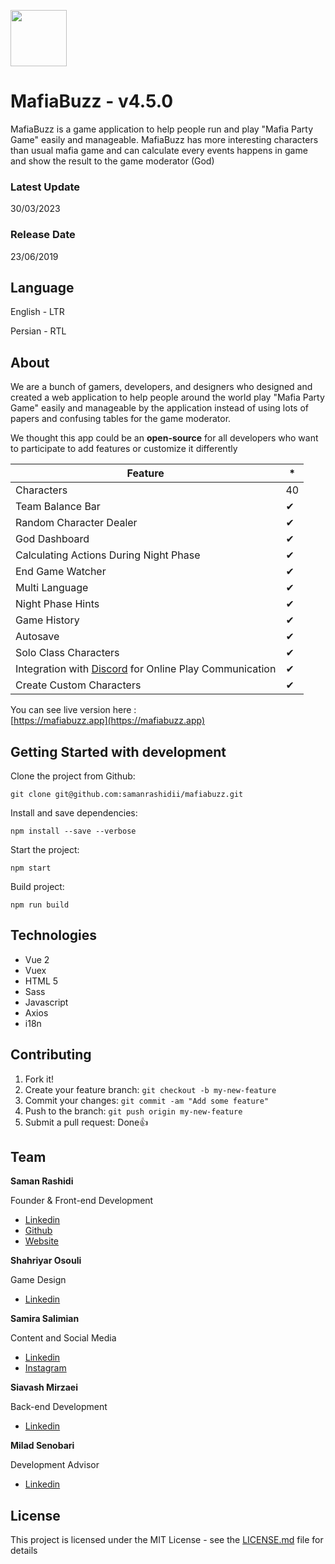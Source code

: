 <p>
  <a href="https://mafiabuzz.app">
    <img src="https://mafiabuzz.app/img/logo.16f40503.png" width=90 height=90>
  </a>
</p>

# MafiaBuzz - v4.5.0

MafiaBuzz is a game application to help people run and play "Mafia Party Game" easily and manageable. MafiaBuzz has more interesting characters than usual mafia game and can calculate every events happens in game and show the result to the game moderator (God)

### Latest Update

30/03/2023
### Release Date

23/06/2019

## Language

English - LTR

Persian - RTL

## About

<p>We are a bunch of gamers, developers, and designers who designed and created a web application to help people around the world play "Mafia Party Game" easily and manageable by the application instead of using lots of papers and confusing tables for the game moderator.</p>
<p>We thought this app could be an <b>open-source</b> for all developers who want to participate to add features or customize it differently</p>

Feature | *
------------ | -------------
Characters | 40
Team Balance Bar | ✔
Random Character Dealer | ✔
God Dashboard | ✔
Calculating Actions During Night Phase | ✔
End Game Watcher | ✔
Multi Language | ✔
Night Phase Hints | ✔
Game History | ✔
Autosave | ✔
Solo Class Characters | ✔
Integration with [Discord](https://discordapp.com/) for Online Play Communication | ✔
Create Custom Characters | ✔

You can see live version here : <br />
[https://mafiabuzz.app](https://mafiabuzz.app)

## Getting Started with development

Clone the project from Github:

```
git clone git@github.com:samanrashidii/mafiabuzz.git
```

Install and save dependencies:

```
npm install --save --verbose
```

Start the project:

```
npm start
```

Build project:

```
npm run build
```

## Technologies

* Vue 2
* Vuex
* HTML 5
* Sass
* Javascript
* Axios
* i18n

## Contributing

1. Fork it!
2. Create your feature branch: `git checkout -b my-new-feature`
3. Commit your changes: `git commit -am "Add some feature"`
4. Push to the branch: `git push origin my-new-feature`
5. Submit a pull request:  <span>Done</span>👍

## Team

**Saman Rashidi**
<p>Founder & Front-end Development</p>

- [Linkedin](https://www.linkedin.com/in/samanrashidii)
- [Github](https://github.com/samanrashidii)
- [Website](http://samanrashidi.com)

**Shahriyar Osouli**
<p>Game Design</p>

- [Linkedin](https://www.linkedin.com/in/shahriyar-osuli-a9a77654)

**Samira Salimian**
<p>Content and Social Media</p>

- [Linkedin](https://www.linkedin.com/in/samira-salimian)
- [Instagram](https://www.instagram.com/samirasaly)

**Siavash Mirzaei**
<p>Back-end Development</p>

- [Linkedin](https://www.linkedin.com/in/siavash-mirzaei)

**Milad Senobari**
<p>Development Advisor</p>

- [Linkedin](https://www.linkedin.com/in/miladsenobari)

## License

This project is licensed under the MIT License - see the [LICENSE.md](LICENSE.md) file for details

